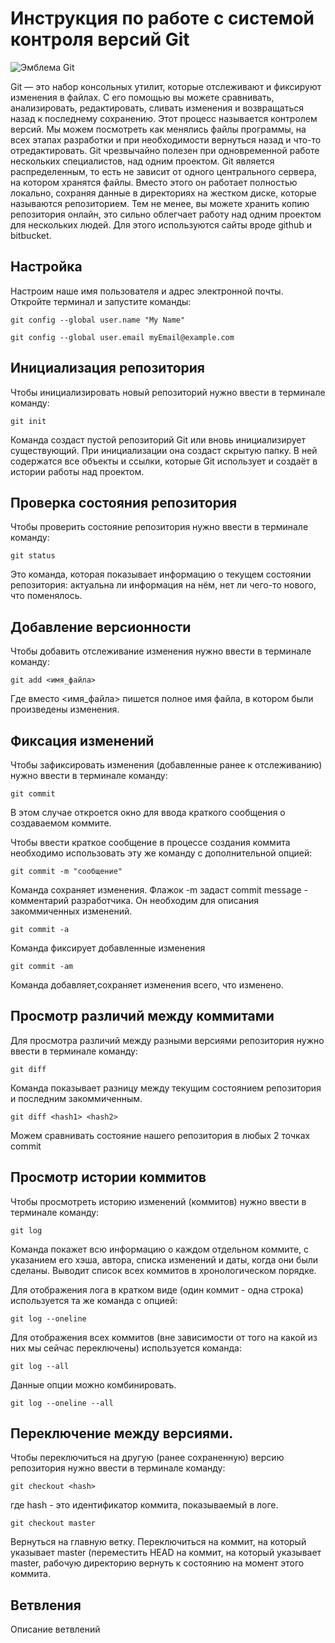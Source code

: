 # **Инструкция по работе с системой контроля версий Git**

![Эмблема Git](git.JPG)

Git — это набор консольных утилит, которые отслеживают и фиксируют изменения в файлах. С его помощью вы можете сравнивать, анализировать, редактировать, сливать изменения и возвращаться назад к последнему сохранению. Этот процесс называется контролем версий. Мы можем посмотреть как менялись файлы программы, на всех этапах разработки и при необходимости вернуться назад и что-то отредактировать. Git чрезвычайно полезен при одновременной работе нескольких специалистов, над одним проектом. Git является распределенным, то есть не зависит от одного центрального сервера, на котором хранятся файлы. Вместо этого он работает полностью локально, сохраняя данные в директориях на жестком диске, которые называются репозиторием. Тем не менее, вы можете хранить копию репозитория онлайн, это сильно облегчает работу над одним проектом для нескольких людей. Для этого используются сайты вроде github и bitbucket.

## Настройка

Настроим наше имя пользователя и адрес электронной почты. Откройте терминал и запустите команды:

    git config --global user.name "My Name"

    git config --global user.email myEmail@example.com

## Инициализация репозитория

Чтобы инициализировать новый репозиторий нужно ввести в терминале команду:

    git init
    
Команда создаст пустой репозиторий Git или вновь инициализирует существующий. При инициализации она создаст скрытую папку. В ней содержатся все объекты и ссылки, которые Git использует и создаёт в истории работы над проектом. 

## Проверка состояния репозитория

Чтобы проверить состояние репозитория нужно ввести в терминале команду:

    git status

Это команда, которая показывает информацию о текущем состоянии репозитория: актуальна ли информация на нём, нет ли чего-то нового, что поменялось.

## Добавление версионности

Чтобы добавить отслеживание изменения нужно ввести в терминале команду:

    git add <имя_файла>

Где вместо <имя_файла> пишется полное имя файла, в котором были произведены изменения.

## Фиксация изменений

Чтобы зафиксировать изменения (добавленные ранее к отслеживанию) нужно ввести в терминале команду:

    git commit

В этом случае откроется окно для ввода краткого сообщения о создаваемом коммите.

Чтобы ввести краткое сообщение в процессе создания коммита необходимо использовать эту же команду с дополнительной опцией:

    git commit -m "сообщение"

Команда сохраняет изменения. Флажок -m задаст commit message - комментарий разработчика. Он необходим для описания закоммиченных изменений.

    git commit -a 

Команда фиксирует добавленные изменения

    git commit -am

Команда добавляет,сохраняет изменения всего, что изменено.

## Просмотр различий между коммитами

Для просмотра различий между разными версиями репозитория нужно ввести в терминале команду:

    git diff

Команда показывает разницу между текущим состоянием репозитория и последним закоммиченным. 
    
    git diff <hash1> <hash2>

Можем сравнивать состояние нашего репозитория в любых 2 точках commit

## Просмотр истории коммитов

Чтобы просмотреть историю изменений (коммитов) нужно ввести в терминале команду:

    git log

Команда покажет всю информацию о каждом отдельном коммите, с указанием его хэша, автора, списка изменений и даты, когда они были сделаны. Выводит список всех коммитов в хронологическом порядке.

Для отображения лога в кратком виде (один коммит - одна строка) используется та же команда с опцией:

    git log --oneline

Для отображения всех коммитов (вне зависимости от того на какой из них мы сейчас переключены) используется команда:

    git log --all

Данные опции можно комбинировать.

    git log --oneline --all

## Переключение между версиями.

Чтобы переключиться на другую (ранее сохраненную) версию репозитория нужно ввести в терминале команду:

    git checkout <hash>

где hash - это идентификатор коммита, показываемый в логе.

    git checkout master

Вернуться на главную ветку. Переключиться на коммит, на который указывает master (переместить HEAD на коммит, на который указывает master, рабочую директорию вернуть к состоянию на момент этого коммита.

## Ветвления

Описание ветвлений








